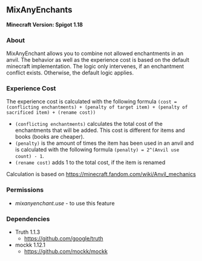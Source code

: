 ## MixAnyEnchants

**Minecraft Version: Spigot 1.18**

### About
MixAnyEnchant allows you to combine not allowed enchantments in an anvil. 
The behavior as well as the experience cost is based on the default minecraft implementation. 
The logic only intervenes, if an enchantment conflict exists. Otherwise, the default logic applies.

### Experience Cost
The experience cost is calculated with the following formula 
`(cost = (conflicting enchantments) + (penalty of target item) + (penalty of sacrificed item) + (rename cost))`

- `(conflicting enchantments)` calculates the total cost of the enchantments that will be added. This cost is different for items and books (books are cheaper).
- `(penalty)` is the amount of times the item has been used in an anvil and is calculated with the following formula `(penalty) = 2^(Anvil use count) - 1`.
- `(rename cost)` adds 1 to the total cost, if the item is renamed

Calculation is based on https://minecraft.fandom.com/wiki/Anvil_mechanics

### Permissions
- _mixanyenchant.use_ - to use this feature


### Dependencies
- Truth 1.1.3
    - https://github.com/google/truth
- mockk 1.12.1
    - https://github.com/mockk/mockk